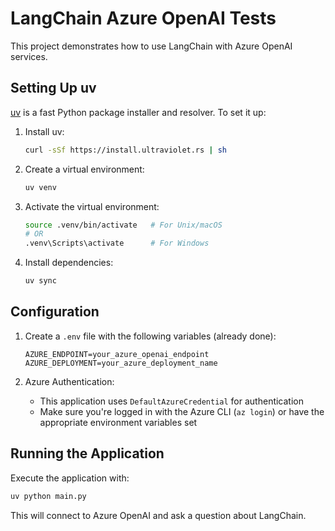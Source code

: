 # LangChain Azure OpenAI Tests

This project demonstrates how to use LangChain with Azure OpenAI services.

## Setting Up uv

[uv](https://github.com/astral-sh/uv) is a fast Python package installer and resolver. To set it up:

1. Install uv:
   ```bash
   curl -sSf https://install.ultraviolet.rs | sh
   ```

2. Create a virtual environment:
   ```bash
   uv venv
   ```

3. Activate the virtual environment:
   ```bash
   source .venv/bin/activate   # For Unix/macOS
   # OR
   .venv\Scripts\activate      # For Windows
   ```

4. Install dependencies:
   ```bash
   uv sync
   ```

## Configuration

1. Create a `.env` file with the following variables (already done):
   ```
   AZURE_ENDPOINT=your_azure_openai_endpoint
   AZURE_DEPLOYMENT=your_azure_deployment_name
   ```

2. Azure Authentication:
   - This application uses `DefaultAzureCredential` for authentication
   - Make sure you're logged in with the Azure CLI (`az login`) or have the appropriate environment variables set

## Running the Application

Execute the application with:

```bash
uv python main.py
```

This will connect to Azure OpenAI and ask a question about LangChain.